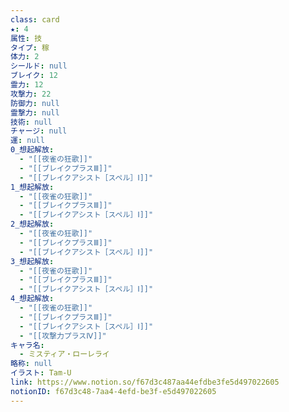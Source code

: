 ```yaml
---
class: card
★: 4
属性: 技
タイプ: 稼
体力: 2
シールド: null
ブレイク: 12
霊力: 12
攻撃力: 22
防御力: null
霊撃力: null
技術: null
チャージ: null
運: null
0_想起解放:
  - "[[夜雀の狂歌]]"
  - "[[ブレイクプラスⅢ]]"
  - "[[ブレイクアシスト［スペル］Ⅰ]]"
1_想起解放:
  - "[[夜雀の狂歌]]"
  - "[[ブレイクプラスⅢ]]"
  - "[[ブレイクアシスト［スペル］Ⅰ]]"
2_想起解放:
  - "[[夜雀の狂歌]]"
  - "[[ブレイクプラスⅢ]]"
  - "[[ブレイクアシスト［スペル］Ⅰ]]"
3_想起解放:
  - "[[夜雀の狂歌]]"
  - "[[ブレイクプラスⅢ]]"
  - "[[ブレイクアシスト［スペル］Ⅰ]]"
4_想起解放:
  - "[[夜雀の狂歌]]"
  - "[[ブレイクプラスⅢ]]"
  - "[[ブレイクアシスト［スペル］Ⅰ]]"
  - "[[攻撃力プラスⅣ]]"
キャラ名:
  - ミスティア・ローレライ
略称: null
イラスト: Tam-U
link: https://www.notion.so/f67d3c487aa44efdbe3fe5d497022605
notionID: f67d3c48-7aa4-4efd-be3f-e5d497022605
---
```

